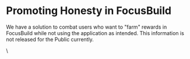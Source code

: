 # Promoting Honesty in FocusBuild

We have a solution to combat users who want to "farm" rewards in FocusBuild while not using the application as intended. This information is not released for the Public currently.

\
